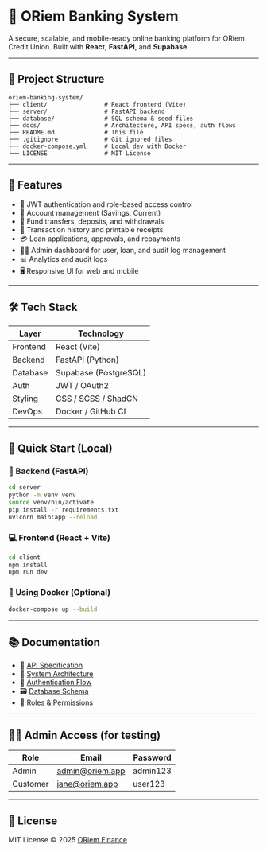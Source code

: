 # 🏦 ORiem Banking System

A secure, scalable, and mobile-ready online banking platform for ORiem Credit Union. Built with **React**, **FastAPI**, and **Supabase**.

---

## 📁 Project Structure

```
oriem-banking-system/
├── client/                # React frontend (Vite)
├── server/                # FastAPI backend
├── database/              # SQL schema & seed files
├── docs/                  # Architecture, API specs, auth flows
├── README.md              # This file
├── .gitignore             # Git ignored files
├── docker-compose.yml     # Local dev with Docker
└── LICENSE                # MIT License
```

---

## 🚀 Features

- 🔐 JWT authentication and role-based access control
- 💼 Account management (Savings, Current)
- 💸 Fund transfers, deposits, and withdrawals
- 📄 Transaction history and printable receipts
- 💳 Loan applications, approvals, and repayments
- 🧑‍💼 Admin dashboard for user, loan, and audit log management
- 📊 Analytics and audit logs
- 🖥️ Responsive UI for web and mobile

---

## 🛠️ Tech Stack

| Layer     | Technology           |
|-----------|----------------------|
| Frontend  | React (Vite)         |
| Backend   | FastAPI (Python)     |
| Database  | Supabase (PostgreSQL)|
| Auth      | JWT / OAuth2         |
| Styling   | CSS / SCSS / ShadCN  |
| DevOps    | Docker / GitHub CI   |

---

## 🧪 Quick Start (Local)

### 🔧 Backend (FastAPI)
```bash
cd server
python -m venv venv
source venv/bin/activate
pip install -r requirements.txt
uvicorn main:app --reload
```

### 💻 Frontend (React + Vite)
```bash
cd client
npm install
npm run dev
```

### 🐳 Using Docker (Optional)
```bash
docker-compose up --build
```

---

## 📚 Documentation

- 📘 [API Specification](./docs/api-spec.md)
- 🧱 [System Architecture](./docs/architecture.md)
- 🔑 [Authentication Flow](./docs/auth-flow.md)
- 🗃️ [Database Schema](./docs/database-schema.md)
- 👥 [Roles & Permissions](./docs/roles-permissions.md)

---

## 🧑‍💼 Admin Access (for testing)

| Role     | Email              | Password  |
|----------|--------------------|-----------|
| Admin    | admin@oriem.app    | admin123  |
| Customer | jane@oriem.app     | user123   |

---

## 📜 License

MIT License © 2025 [ORiem Finance](https://oriem.finance)
